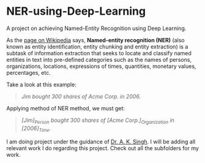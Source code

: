 # NER-using-Deep-Learning
A project on achieving  Named-Entity Recognition using Deep Learning.

As the [page on Wikipedia](https://en.wikipedia.org/wiki/Named-entity_recognition) says, **Named-entity recognition (NER)** (also known as entity identification, entity chunking and entity extraction) is a subtask of information extraction that seeks to locate and classify named entities in text into pre-defined categories such as the names of persons, organizations, locations, expressions of times, quantities, monetary values, percentages, etc.

Take a look at this example:

> _Jim bought 300 shares of Acme Corp. in 2006._

Applying method of NER method, we must get:

> _[Jim]<sub>Person</sub> bought 300 shares of [Acme Corp.]<sub>Organization</sub> in [2006]<sub>Time</sub>._

I am doing project under the guidance of [Dr. A. K. Singh](http://www.iitbhu.ac.in/cse/index.php/people/faculty/37.html). I will be adding all relevant work I do regarding this project. Check out all the subfolders for my work.



